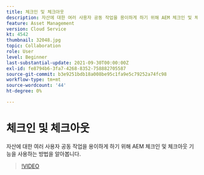```yaml
---
title: 체크인 및 체크아웃
description: 자산에 대한 여러 사용자 공동 작업을 용이하게 하기 위해 AEM 체크인 및 체크아웃 기능을 사용하는 방법을 알아봅니다.
feature: Asset Management
version: Cloud Service
kt: 4542
thumbnail: 32048.jpg
topic: Collaboration
role: User
level: Beginner
last-substantial-update: 2021-09-30T00:00:00Z
exl-id: fe8794b6-3fa7-4268-8352-758882705587
source-git-commit: b3e9251bdb18a008be95c1fa9e5c79252a74fc98
workflow-type: tm+mt
source-wordcount: '44'
ht-degree: 0%

---
```


# 체크인 및 체크아웃

자산에 대한 여러 사용자 공동 작업을 용이하게 하기 위해 AEM 체크인 및 체크아웃 기능을 사용하는 방법을 알아봅니다.

>[!VIDEO](https://video.tv.adobe.com/v/32048?quality=12&learn=on)
